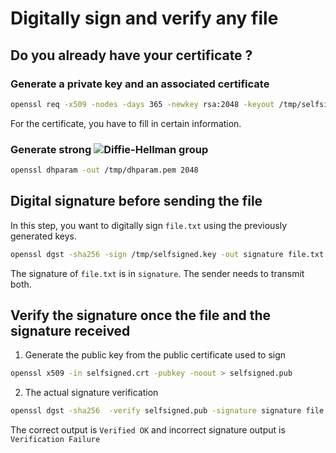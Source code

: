 # Digitally sign and verify any file

## Do you already have your certificate ?
### Generate a private key and an associated certificate
```sh
openssl req -x509 -nodes -days 365 -newkey rsa:2048 -keyout /tmp/selfsigned.key -out /tmp/selfsigned.crt
```
For the certificate, you have to fill in certain information.
### Generate strong ![Diffie-Hellman group](https://en.wikipedia.org/wiki/Forward_secrecy)

```sh
openssl dhparam -out /tmp/dhparam.pem 2048
```

## Digital signature before sending the file
In this step, you want to digitally sign `file.txt` using the previously generated keys.

```sh
openssl dgst -sha256 -sign /tmp/selfsigned.key -out signature file.txt
```

The signature of `file.txt` is in `signature`. The sender needs to transmit both.

## Verify the signature once the file and the signature received
1. Generate the public key from the public certificate used to sign

 ```sh
 openssl x509 -in selfsigned.crt -pubkey -noout > selfsigned.pub
 ```
 
2. The actual signature verification

 ```sh
 openssl dgst -sha256  -verify selfsigned.pub -signature signature file.txt
 ```
 
The correct output is `Verified OK` and incorrect signature output is `Verification Failure`

